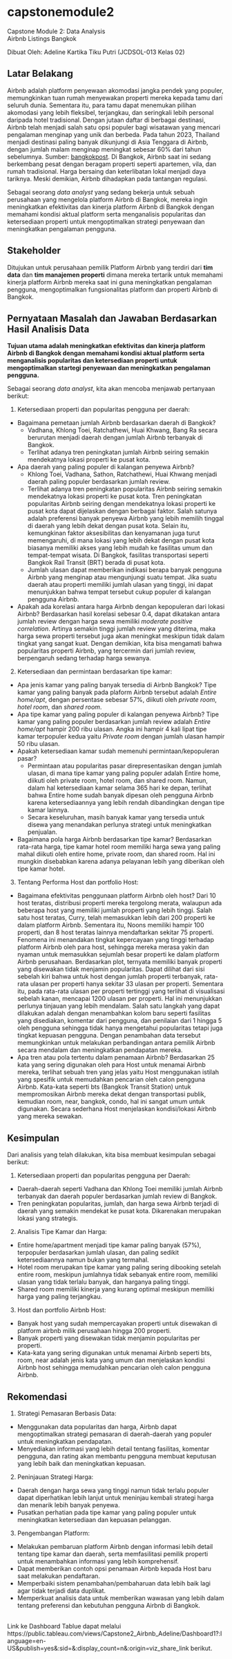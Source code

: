 # capstonemodule2
Capstone Module 2: Data Analysis
<br>
Airbnb Listings Bangkok

Dibuat Oleh: Adeline Kartika Tiku Putri (JCDSOL-013 Kelas 02)

## Latar Belakang
Airbnb adalah platform penyewaan akomodasi jangka pendek yang populer, memungkinkan tuan rumah menyewakan properti mereka kepada tamu dari seluruh dunia. Sementara itu, para tamu dapat menemukan pilihan akomodasi yang lebih fleksibel, terjangkau, dan seringkali lebih personal daripada hotel tradisional. Dengan jutaan daftar di berbagai destinasi, Airbnb telah menjadi salah satu opsi populer bagi wisatawan yang mencari pengalaman menginap yang unik dan berbeda. Pada tahun 2023, Thailand menjadi destinasi paling banyak dikunjungi di Asia Tenggara di Airbnb, dengan jumlah malam menginap meningkat sebesar 60% dari tahun sebelumnya. Sumber: [bangkokpost](https://www.bangkokpost.com/business/general/2771814/airbnb-registers-focus-on-local-experiences). Di Bangkok, Airbnb saat ini sedang berkembang pesat dengan beragam properti seperti apartemen, vila, dan rumah tradisional. Harga bersaing dan keterlibatan lokal menjadi daya tariknya. Meski demikian, Airbnb dihadapkan pada tantangan regulasi.

Sebagai seorang *data analyst* yang sedang bekerja untuk sebuah perusahaan yang mengelola platform Airbnb di Bangkok, mereka ingin meningkatkan efektivitas dan kinerja platform Airbnb di Bangkok dengan memahami kondisi aktual platform serta menganalisis popularitas dan ketersediaan properti untuk mengoptimalkan strategi penyewaan dan meningkatkan pengalaman pengguna.

## Stakeholder
Ditujukan untuk perusahaan pemilik Platform Airbnb yang terdiri dari **tim data** dan **tim manajemen properti** dimana mereka tertarik untuk memahami kinerja platform Airbnb mereka saat ini guna meningkatkan pengalaman pengguna, mengoptimalkan fungsionalitas platform dan properti Airbnb di Bangkok.

## Pernyataan Masalah dan Jawaban Berdasarkan Hasil Analisis Data
**Tujuan utama adalah meningkatkan efektivitas dan kinerja platform Airbnb di Bangkok dengan memahami kondisi aktual platform serta menganalisis popularitas dan ketersediaan properti untuk mengoptimalkan startegi penyewaan dan meningkatkan pengalaman pengguna.**

Sebagai seorang *data analyst*, kita akan mencoba menjawab pertanyaan berikut:

1. Ketersediaan properti dan popularitas pengguna per daerah:
- Bagaimana pemetaan jumlah Airbnb berdasarkan daerah di Bangkok?
  - Vadhana, Khlong Toei, Ratchathewi, Huai Khwang, Bang Ra secara berurutan menjadi daerah dengan jumlah Airbnb terbanyak di Bangkok.
  - Terlihat adanya tren peningkatan jumlah Airbnb seiring semakin mendekatnya lokasi properti ke pusat kota.
- Apa daerah yang paling populer di kalangan penyewa Airbnb?
  - Khlong Toei, Vadhana, Sathon, Ratchathewi, Huai Khwang menjadi daerah paling populer berdasarkan jumlah review.
  - Terlihat adanya tren peningkatan popularitas Airbnb seiring semakin mendekatnya lokasi properti ke pusat kota. Tren peningkatan popularitas Airbnb seiring dengan mendekatnya lokasi properti ke pusat kota dapat dijelaskan dengan berbagai faktor. Salah satunya adalah preferensi banyak penyewa Airbnb yang lebih memilih tinggal di daerah yang lebih dekat dengan pusat kota. Selain itu, kemungkinan faktor aksesibilitas dan kenyamanan juga turut memengaruhi, di mana lokasi yang lebih dekat dengan pusat kota biasanya memiliki akses yang lebih mudah ke fasilitas umum dan tempat-tempat wisata. Di Bangkok, fasilitas transportasi seperti Bangkok Rail Transit (BRT) berada di pusat kota.
  - Jumlah ulasan dapat memberikan indikasi berapa banyak pengguna Airbnb yang menginap atau mengunjungi suatu tempat. Jika suatu daerah atau properti memiliki jumlah ulasan yang tinggi, ini dapat menunjukkan bahwa tempat tersebut cukup populer di kalangan pengguna Airbnb.
- Apakah ada korelasi antara harga Airbnb dengan kepopuleran dari lokasi Airbnb?
  Berdasarkan hasil korelasi sebesar 0.4, dapat dikatakan antara jumlah review dengan harga sewa memiliki *moderate positive correlation*. Artinya semakin tinggi jumlah review yang diterima, maka harga sewa properti tersebut juga akan meningkat meskipun tidak dalam tingkat yang sangat kuat. Dengan demikian, kita bisa mengamati bahwa popularitas properti Airbnb, yang tercermin dari jumlah review, berpengaruh sedang terhadap harga sewanya.
2. Ketersediaan dan permintaan berdasarkan tipe kamar:
- Apa jenis kamar yang paling banyak tersedia di Airbnb Bangkok?
  Tipe kamar yang paling banyak pada plaform Airbnb tersebut adalah *Entire home/apt*, dengan persentase sebesar 57%, diikuti oleh *private room*, *hotel room*, dan *shared room*.
- Apa tipe kamar yang paling populer di kalangan penyewa Airbnb?
  Tipe kamar yang paling populer berdasarkan jumlah review adalah *Entire home/apt* hampir 200 ribu ulasan. Angka ini hampir 4 kali lipat tipe kamar terpopuler kedua yaitu *Private room* dengan jumlah ulasan hampir 50 ribu ulasan.
- Apakah ketersediaan kamar sudah memenuhi permintaan/kepopuleran pasar?
  - Permintaan atau popularitas pasar direpresentasikan dengan jumlah ulasan, di mana tipe kamar yang paling populer adalah Entire home, diikuti oleh private room, hotel room, dan shared room. Namun, dalam hal ketersediaan kamar selama 365 hari ke depan, terlihat bahwa Entire home sudah banyak dipesan oleh pengguna Airbnb karena ketersediaannya yang lebih rendah dibandingkan dengan tipe kamar lainnya.
  - Secara keseluruhan, masih banyak kamar yang tersedia untuk disewa yang menandakan perlunya strategi untuk meningkatkan penjualan.
- Bagaimana pola harga Airbnb berdasarkan tipe kamar?
  Berdasarkan rata-rata harga, tipe kamar hotel room memiliki harga sewa yang paling mahal diikuti oleh entire home, private room, dan shared room. Hal ini mungkin disebabkan karena adanya pelayanan lebih yang diberikan oleh tipe kamar hotel.
3. Tentang Performa Host dan portfolio Host:
- Bagaimana efektivitas penggunaan platform Airbnb oleh host?
   Dari 10 host teratas, distribusi properti mereka tergolong merata, walaupun ada beberapa host yang memiliki jumlah properti yang lebih tinggi. Salah satu host teratas, Curry, telah memasukkan lebih dari 200 properti ke dalam platform Airbnb. Sementara itu, Noons memiliki hampir 100 properti, dan 8 host teratas lainnya mendaftarkan sekitar 75 properti. Fenomena ini menandakan tingkat kepercayaan yang tinggi terhadap platform Airbnb oleh para host, sehingga mereka merasa yakin dan nyaman untuk memasukkan sejumlah besar properti ke dalam platform Airbnb perusahaan. Berdasarkan plot, ternyata memiliki banyak properti yang disewakan tidak menjamin popularitas. Dapat dilihat dari sisi sebelah kiri bahwa untuk host dengan jumlah properti terbanyak, rata-rata ulasan per properti hanya sekitar 33 ulasan per properti. Sementara itu, pada rata-rata ulasan per properti tertinggi yang terlihat di visualisasi sebelah kanan, mencapai 1200 ulasan per properti. Hal ini menunjukkan perlunya tinjauan yang lebih mendalam. Salah satu langkah yang dapat dilakukan adalah dengan menambahkan kolom baru seperti fasilitas yang disediakan, komentar dari pengguna, dan penilaian dari 1 hingga 5 oleh pengguna sehingga tidak hanya mengetahui popularitas tetapi juga tingkat kepuasan pengguna. Dengan penambahan data tersebut memungkinkan untuk melakukan perbandingan antara pemilik Airbnb secara mendalam dan meningkatkan pendapatan mereka.
- Apa tren atau pola tertentu dalam penamaan Airbnb?
  Berdasarkan 25 kata yang sering digunakan oleh para Host untuk menamai Airbnb mereka, terlihat sebuah tren yang jelas yaitu Host menggunakan istilah yang spesifik untuk memudahkan pencarian oleh calon pengguna Airbnb. Kata-kata seperti bts (Bangkok Transit Station) untuk mempromosikan Airbnb mereka dekat dengan transportasi publik, kemudian room, near, bangkok, condo, hal ini sangat umum untuk digunakan. Secara sederhana Host menjelaskan kondisi/lokasi Airbnb yang mereka sewakan.

## Kesimpulan

Dari analisis yang telah dilakukan, kita bisa membuat kesimpulan sebagai berikut:
1. Ketersediaan properti dan popularitas pengguna per Daerah:
* Daerah-daerah seperti Vadhana dan Khlong Toei memiliki jumlah Airbnb terbanyak dan daerah populer berdasarkan jumlah review di Bangkok.
* Tren peningkatan popularitas, jumlah, dan harga sewa Airbnb terjadi di daerah yang semakin mendekat ke pusat kota. Dikarenakan merupakan lokasi yang strategis.

2. Analisis Tipe Kamar dan Harga:
* Entire home/apartment menjadi tipe kamar paling banyak (57%), terpopuler berdasarkan jumlah ulasan, dan paling sedikit ketersediaannya namun bukan yang termahal.
* Hotel room merupakan tipe kamar yang paling sering dibooking setelah entire room, meskipun jumlahnya tidak sebanyak entire room, memiliki ulasan yang tidak terlalu banyak, dan harganya paling tinggi.
* Shared room memiliki kinerja yang kurang optimal meskipun memiliki harga yang paling terjangkau.

3. Host dan portfolio Airbnb Host:
* Banyak host yang sudah mempercayakan properti untuk disewakan di platform airbnb milik perusahaan hingga 200 properti.
* Banyak properti yang disewakan tidak menjamin popularitas per properti.
* Kata-kata yang sering digunakan untuk menamai Airbnb seperti bts, room, near adalah jenis kata yang umum dan menjelaskan kondisi Airbnb host sehingga memudahkan pencarian oleh calon pengguna Airbnb.


## Rekomendasi

1. Strategi Pemasaran Berbasis Data:
* Menggunakan data popularitas dan harga, Airbnb dapat mengoptimalkan strategi pemasaran di daerah-daerah yang populer untuk meningkatkan pendapatan.
* Menyediakan informasi yang lebih detail tentang fasilitas, komentar pengguna, dan rating akan membantu pengguna membuat keputusan yang lebih baik dan meningkatkan kepuasan.

2. Peninjauan Strategi Harga:
* Daerah dengan harga sewa yang tinggi namun tidak terlalu populer dapat diperhatikan lebih lanjut untuk meninjau kembali strategi harga dan menarik lebih banyak penyewa.
* Pusatkan perhatian pada tipe kamar yang paling populer untuk meningkatkan ketersediaan dan kepuasan pelanggan.

3. Pengembangan Platform:
* Melakukan pembaruan platform Airbnb dengan informasi lebih detail tentang tipe kamar dan daerah, serta memfasilitasi pemilik properti untuk menambahkan informasi yang lebih komprehensif.
* Dapat memberikan contoh opsi penamaan Airbnb kepada Host baru saat melakukan pendaftaran.
* Memperbaiki sistem penambahan/pembaharuan data lebih baik lagi agar tidak terjadi data duplikat.
* Memperkuat analisis data untuk memberikan wawasan yang lebih dalam tentang preferensi dan kebutuhan pengguna Airbnb di Bangkok.

<br>
Link ke Dashboard Tablue dapat melalui https://public.tableau.com/views/Capstone2_Airbnb_Adeline/Dashboard1?:language=en-US&publish=yes&:sid=&:display_count=n&:origin=viz_share_link berikut.
